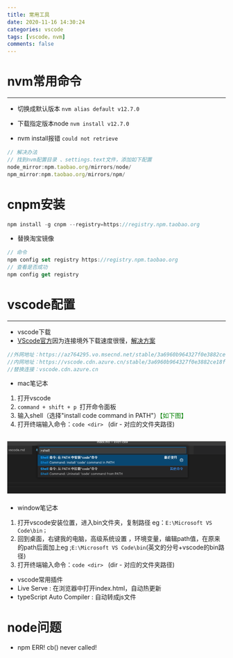 ```yaml
---
title: 常用工具
date: 2020-11-16 14:30:24
categories: vscode
tags: [vscode，nvm]
comments: false
---
```


# nvm常用命令
---

- 切换成默认版本 `nvm alias default v12.7.0`
- 下载指定版本node `nvm install v12.7.0`

- nvm install报错 `could not retrieve`
```javascript
// 解决办法
// 找到nvm配置目录 、settings.text文件，添加如下配置
node_mirror:npm.taobao.org/mirrors/node/
npm_mirror:npm.taobao.org/mirrors/npm/
```


# cnpm安装
```javascript
npm install -g cnpm --registry=https://registry.npm.taobao.org
```

- 替换淘宝镜像
```javascript
// 命令
npm config set registry https://registry.npm.taobao.org
// 查看是否成功
npm config get registry
```

# vscode配置
---
- vscode下载
- [VScode官方](https://code.visualstudio.com/)因为连接境外下载速度很慢，[解决方案](https://blog.csdn.net/m0_55548148/article/details/115587339)
```javascript
//外网地址：https://az764295.vo.msecnd.net/stable/3a6960b964327f0e3882ce18fcebd07ed191b316/VSCode-darwin-universal.zip
//内网地址：https://vscode.cdn.azure.cn/stable/3a6960b964327f0e3882ce18fcebd07ed191b316/VSCode-darwin-universal.zip
//替换连接：vscode.cdn.azure.cn
```

- mac笔记本
1. 打开vscode
2. `command + shift + p `打开命令面板
3. 输入shell（选择"install code command in PATH"）<font color="green">【如下图】</font>
4. 打开终端输入命令：`code <dir> ` (dir - 对应的文件夹路径)

<!-- more -->

![](/images/vscode.png)
------

- window笔记本
1. 打开vscode安装位置，进入bin文件夹，复制路径 eg：`E:\Microsoft VS Code\bin；`
2. 回到桌面，右键我的电脑，高级系统设置 ，环境变量，编辑path值，在原来的path后面加上eg ;`E:\Microsoft VS Code\bin`(英文的分号+vscode的bin路径)
3. 打开终端输入命令：`code <dir> ` (dir - 对应的文件夹路径)


- vscode常用插件
- Live Serve : 在浏览器中打开index.html，自动热更新
- typeScript Auto Compiler : 自动转成js文件



# node问题

- npm ERR! cb() never called!